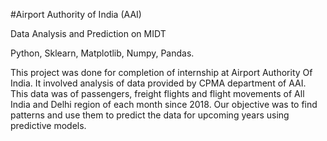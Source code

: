 #Airport Authority of India (AAI)

Data Analysis and Prediction on MIDT

Python, Sklearn, Matplotlib, Numpy, Pandas.

This project was done for completion of internship at Airport Authority Of India. It involved analysis of data provided by CPMA department of AAI. This data was of passengers, freight flights and flight movements of All India and Delhi region of each month since 2018. Our objective was to find patterns and use them to predict the data for upcoming years using predictive models.
